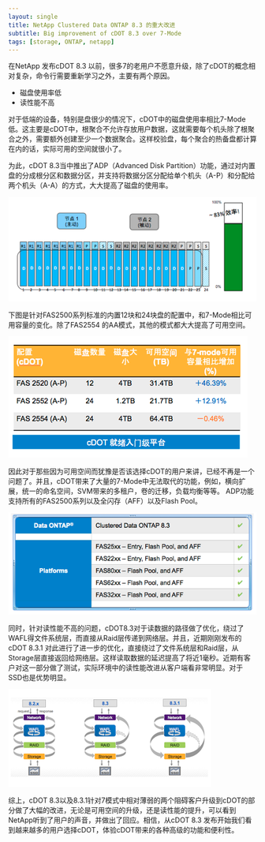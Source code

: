 ```yaml
---
layout: single
title: NetApp Clustered Data ONTAP 8.3 的重大改进
subtitle: Big improvement of cDOT 8.3 over 7-Mode
tags: [storage, ONTAP, netapp]
---
```


在NetApp 发布cDOT 8.3 以前，很多7的老用户不愿意升级，除了cDOT的概念相对复杂，命令行需要重新学习之外，主要有两个原因。

* 磁盘使用率低
* 读性能不高

对于低端的设备，特别是盘很少的情况下，cDOT中的磁盘使用率相比7-Mode低。这主要是cDOT中，根聚合不允许存放用户数据，这就需要每个机头除了根聚合之外，需要额外创建至少一个数据聚合。这样校验盘，每个聚合的热备盘都计算在内的话，实际可用的空间就很小了。

为此，cDOT 8.3当中推出了ADP（Advanced Disk Partition）功能，通过对内置盘的分成根分区和数据分区，并支持将数据分区分配给单个机头（A-P）和分配给两个机头（A-A）的方式，大大提高了磁盘的使用率。

![image](/img/cDOT/adp.png)

下图是针对FAS2500系列标准的内置12块和24块盘的配置中，和7-Mode相比可用容量的变化。除了FAS2554 的AA模式，其他的模式都大大提高了可用空间。

![image](/img/cDOT/util.png)

因此对于那些因为可用空间而犹豫是否该选择cDOT的用户来讲，已经不再是一个问题了。并且，cDOT带来了大量的7-Mode中无法取代的功能，例如，横向扩展，统一的命名空间，SVM带来的多租户，卷的迁移，负载均衡等等。
ADP功能支持所有的FAS2500系列以及全闪存（AFF）以及Flash Pool。

![image](/img/cDOT/platform.png)

同时，针对读性能不高的问题，cDOT8.3对于读数据的路径做了优化，绕过了WAFL得文件系统层，而直接从Raid层传递到网络层。并且，近期刚刚发布的cDOT 8.3.1 对此进行了进一步的优化，直接绕过了文件系统层和Raid层，从Storage层直接返回给网络层。这样读取数据的延迟提高了将近1毫秒。近期有客户对这一部分做了测试，实际环境中的读性能改进从客户端看非常明显。对于SSD也是优势明显。

![image](/img/cDOT/read_path.png)

综上，cDOT 8.3以及8.3.1针对7模式中相对薄弱的两个阻碍客户升级到cDOT的部分做了大幅的改进，无论是可用空间的升级，还是读性能的提升，可以看到NetApp听到了用户的声音，并做出了回应。相信，从cDOT 8.3 发布开始我们看到越来越多的用户选择cDOT，体验cDOT带来的各种高级的功能和便利性。

